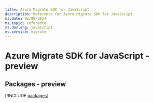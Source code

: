 ```yaml
---
title: Azure Migrate SDK for JavaScript
description: Reference for Azure Migrate SDK for JavaScript
ms.date: 02/09/2024
ms.topic: reference
ms.devlang: javascript
ms.service: migrate
---
```

# Azure Migrate SDK for JavaScript - preview
## Packages - preview
[!INCLUDE [packages](migrate-index.md)]